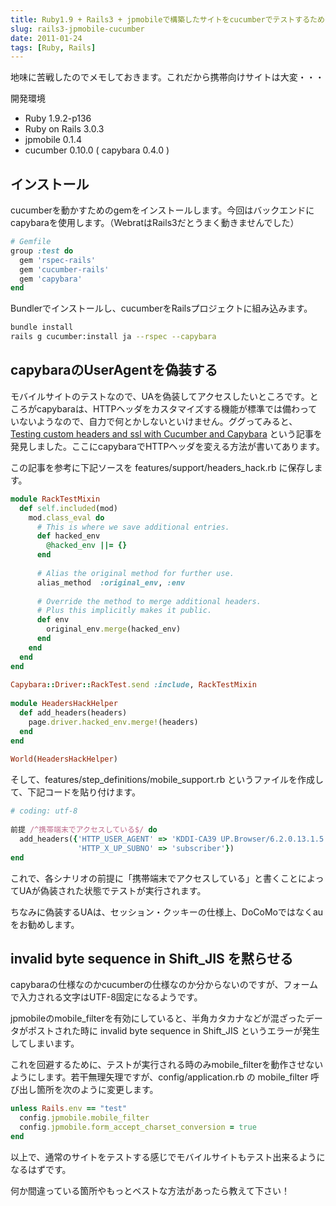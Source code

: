 ```yaml
---
title: Ruby1.9 + Rails3 + jpmobileで構築したサイトをcucumberでテストするためのTips
slug: rails3-jpmobile-cucumber
date: 2011-01-24
tags: [Ruby, Rails]
---
```


地味に苦戦したのでメモしておきます。これだから携帯向けサイトは大変・・・

開発環境

* Ruby 1.9.2-p136
* Ruby on Rails 3.0.3
* jpmobile 0.1.4
* cucumber 0.10.0 ( capybara 0.4.0 )

## インストール

cucumberを動かすためのgemをインストールします。今回はバックエンドにcapybaraを使用します。（WebratはRails3だとうまく動きませんでした）

```ruby
# Gemfile
group :test do
  gem 'rspec-rails'
  gem 'cucumber-rails'
  gem 'capybara'
end
```

Bundlerでインストールし、cucumberをRailsプロジェクトに組み込みます。

```sh
bundle install
rails g cucumber:install ja --rspec --capybara
```

## capybaraのUserAgentを偽装する

モバイルサイトのテストなので、UAを偽装してアクセスしたいところです。ところがcapybaraは、HTTPヘッダをカスタマイズする機能が標準では備わっていないようなので、自力で何とかしないといけません。ググってみると、[Testing custom headers and ssl with Cucumber and Capybara](http://aflatter.de/2010/06/testing-headers-and-ssl-with-cucumber-and-capybara/) という記事を発見しました。ここにcapybaraでHTTPヘッダを変える方法が書いてあります。

この記事を参考に下記ソースを features/support/headers_hack.rb に保存します。

```ruby
module RackTestMixin
  def self.included(mod)
    mod.class_eval do
      # This is where we save additional entries.
      def hacked_env
        @hacked_env ||= {}
      end
      
      # Alias the original method for further use.
      alias_method  :original_env, :env
 
      # Override the method to merge additional headers.
      # Plus this implicitly makes it public.
      def env
        original_env.merge(hacked_env)
      end
    end
  end
end
 
Capybara::Driver::RackTest.send :include, RackTestMixin
 
module HeadersHackHelper
  def add_headers(headers)
    page.driver.hacked_env.merge!(headers)
  end
end
 
World(HeadersHackHelper)
```

そして、features/step_definitions/mobile_support.rb というファイルを作成して、下記コードを貼り付けます。

```ruby
# coding: utf-8
 
前提 /^携帯端末でアクセスしている$/ do
  add_headers({'HTTP_USER_AGENT' => 'KDDI-CA39 UP.Browser/6.2.0.13.1.5 (GUI) MMP/2.0',
               'HTTP_X_UP_SUBNO' => 'subscriber'})
end
```

これで、各シナリオの前提に「携帯端末でアクセスしている」と書くことによってUAが偽装された状態でテストが実行されます。

ちなみに偽装するUAは、セッション・クッキーの仕様上、DoCoMoではなくauをお勧めします。

## invalid byte sequence in Shift_JIS を黙らせる

capybaraの仕様なのかcucumberの仕様なのか分からないのですが、フォームで入力される文字はUTF-8固定になるようです。

jpmobileのmobile_filterを有効にしていると、半角カタカナなどが混ざったデータがポストされた時に invalid byte sequence in Shift_JIS というエラーが発生してしまいます。

これを回避するために、テストが実行される時のみmobile_filterを動作させないようにします。若干無理矢理ですが、config/application.rb の mobile_filter 呼び出し箇所を次のように変更します。

```ruby
unless Rails.env == "test"
  config.jpmobile.mobile_filter
  config.jpmobile.form_accept_charset_conversion = true
end
```

以上で、通常のサイトをテストする感じでモバイルサイトもテスト出来るようになるはずです。

何か間違っている箇所やもっとベストな方法があったら教えて下さい！
